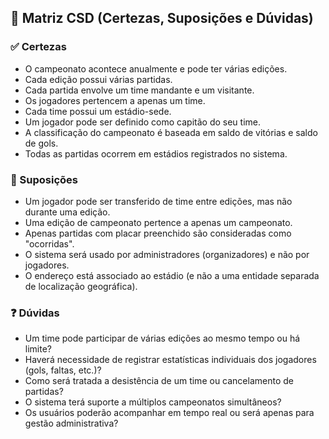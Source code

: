 ## 🧠 Matriz CSD (Certezas, Suposições e Dúvidas)

### ✅ Certezas
- O campeonato acontece anualmente e pode ter várias edições.
- Cada edição possui várias partidas.
- Cada partida envolve um time mandante e um visitante.
- Os jogadores pertencem a apenas um time.
- Cada time possui um estádio-sede.
- Um jogador pode ser definido como capitão do seu time.
- A classificação do campeonato é baseada em saldo de vitórias e saldo de gols.
- Todas as partidas ocorrem em estádios registrados no sistema.

### 💭 Suposições
- Um jogador pode ser transferido de time entre edições, mas não durante uma edição.
- Uma edição de campeonato pertence a apenas um campeonato.
- Apenas partidas com placar preenchido são consideradas como "ocorridas".
- O sistema será usado por administradores (organizadores) e não por jogadores.
- O endereço está associado ao estádio (e não a uma entidade separada de localização geográfica).

### ❓ Dúvidas
- Um time pode participar de várias edições ao mesmo tempo ou há limite?
- Haverá necessidade de registrar estatísticas individuais dos jogadores (gols, faltas, etc.)?
- Como será tratada a desistência de um time ou cancelamento de partidas?
- O sistema terá suporte a múltiplos campeonatos simultâneos?
- Os usuários poderão acompanhar em tempo real ou será apenas para gestão administrativa?
